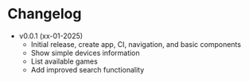 # Changelog

* v0.0.1 (xx-01-2025)
    - Initial release, create app, CI, navigation, and basic components
    - Show simple devices information
    - List available games 
    - Add improved search functionality